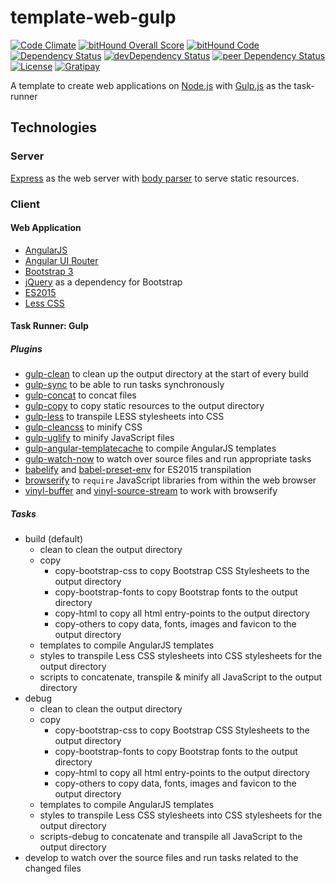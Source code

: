 # template-web-gulp

[![Code Climate](https://codeclimate.com/github/myTerminal/template-web-gulp.png)](https://codeclimate.com/github/myTerminal/template-web-gulp)
[![bitHound Overall Score](https://www.bithound.io/github/myTerminal/template-web-gulp/badges/score.svg)](https://www.bithound.io/github/myTerminal/template-web-gulp)
[![bitHound Code](https://www.bithound.io/github/myTerminal/template-web-gulp/badges/code.svg)](https://www.bithound.io/github/myTerminal/template-web-gulp)  
[![Dependency Status](https://david-dm.org/myTerminal/template-web-gulp.svg)](https://david-dm.org/myTerminal/template-web-gulp)
[![devDependency Status](https://david-dm.org/myTerminal/template-web-gulp/dev-status.svg)](https://david-dm.org/myTerminal/template-web-gulp#info=devDependencies)
[![peer Dependency Status](https://david-dm.org/myTerminal/template-web-gulp/peer-status.svg)](https://david-dm.org/myTerminal/template-web-gulp#info=peerDependencies)  
[![License](https://img.shields.io/badge/LICENSE-GPL%20v3.0-blue.svg)](https://www.gnu.org/licenses/gpl.html)
[![Gratipay](http://img.shields.io/gratipay/myTerminal.svg)](https://gratipay.com/myTerminal)  

A template to create web applications on [Node.js](https://nodejs.org/) with [Gulp.js](https://www.npmjs.com/package/gulp) as the task-runner

## Technologies

### Server

[Express](https://www.npmjs.com/package/express) as the web server with [body parser](https://www.npmjs.com/package/body-parser) to serve static resources.

### Client

#### Web Application

 - [AngularJS](https://angularjs.org/)
 - [Angular UI Router](https://ui-router.github.io/)
 - [Bootstrap 3](https://getbootstrap.com/docs/3.3/)
 - [jQuery](https://jquery.com/) as a dependency for Bootstrap
 - [ES2015](http://es6-features.org/)
 - [Less CSS](http://lesscss.org/)

#### Task Runner: Gulp

##### Plugins

 - [gulp-clean](https://www.npmjs.com/package/gulp-clean) to clean up the output directory at the start of every build
 - [gulp-sync](https://www.npmjs.com/package/gulp-sync) to be able to run tasks synchronously
 - [gulp-concat](https://www.npmjs.com/package/gulp-concat) to concat files
 - [gulp-copy](https://www.npmjs.com/package/gulp-copy) to copy static resources to the output directory
 - [gulp-less](https://www.npmjs.com/package/gulp-less) to transpile LESS stylesheets into CSS
 - [gulp-cleancss](https://www.npmjs.com/package/gulp-cleancss) to minify CSS
 - [gulp-uglify](https://www.npmjs.com/package/gulp-uglify) to minify JavaScript files
 - [gulp-angular-templatecache](https://www.npmjs.com/package/gulp-angular-templatecache) to compile AngularJS templates
 - [gulp-watch-now](https://www.npmjs.com/package/gulp-watch-now) to watch over source files and run appropriate tasks
 - [babelify](https://www.npmjs.com/package/babelify) and [babel-preset-env](https://www.npmjs.com/package/babel-preset-env) for ES2015 transpilation
 - [browserify](https://www.npmjs.com/package/browserify) to `require` JavaScript libraries from within the web browser
 - [vinyl-buffer](https://www.npmjs.com/package/vinyl-buffer) and [vinyl-source-stream](https://www.npmjs.com/package/vinyl-source-stream) to work with browserify

##### Tasks

 - build (default)
   - clean to clean the output directory
   - copy
     - copy-bootstrap-css to copy Bootstrap CSS Stylesheets to the output directory
     - copy-bootstrap-fonts to copy Bootstrap fonts to the output directory
     - copy-html to copy all html entry-points to the output directory
     - copy-others to copy data, fonts, images and favicon to the output directory
   - templates to compile AngularJS templates
   - styles to transpile Less CSS stylesheets into CSS stylesheets for the output directory
   - scripts to concatenate, transpile & minify all JavaScript to the output directory
 - debug
   - clean to clean the output directory
   - copy
     - copy-bootstrap-css to copy Bootstrap CSS Stylesheets to the output directory
     - copy-bootstrap-fonts to copy Bootstrap fonts to the output directory
     - copy-html to copy all html entry-points to the output directory
     - copy-others to copy data, fonts, images and favicon to the output directory
   - templates to compile AngularJS templates
   - styles to transpile Less CSS stylesheets into CSS stylesheets for the output directory
   - scripts-debug to concatenate and transpile all JavaScript to the output directory
 - develop to watch over the source files and run tasks related to the changed files
